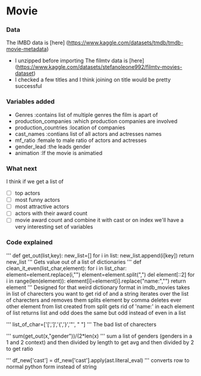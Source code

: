# Movie
### Data
The IMBD data is [here] (https://www.kaggle.com/datasets/tmdb/tmdb-movie-metadata)
  - I unzipped before importing
The filmtv data is [here] (https://www.kaggle.com/datasets/stefanoleone992/filmtv-movies-dataset)
  - I checked a few titles and I think joining on title would be pretty successful
### Variables added
- Genres :contains list of multiple genres the film is apart of
- production_companies :which production companies are involved
- production_countries :location of companies
- cast_names :contians list of all actors and actresses names
- mf_ratio :female to male ratio of actors and actresses
- gender_lead :the leads gender
- animation :If the movie is animatied 
### What next
I think if we get a list of 
- [ ] top actors
- [ ] most funny actors
- [ ] most attractive actors
- [ ] actors with their award count
- [ ] movie award count
and combine it with cast or on index we'll have a very interesting set of variables
### Code explained
'''
def get_out(list,key):
  new_list=[]
  for i in list:
    new_list.append(i[key])
  return new_list
'''
Gets value out of a list of dictionaries
'''
def clean_it_even(list_char,element):
  for i in list_char:
    element=element.replace(i,"")
  element=element.split(",")
  del element[::2]
  for i in range(len(element)):
    element[i]=element[i].replace("name:","")
  return element
 '''
 Designed for that weird dictionary format in imdb_movies
 takes in list of charecters you want to get rid of and a string
 iterates over the list of charecters and removes them
 splits element by comma
 deletes ever other element from list created from split
 gets rid of 'name:' in each element of list
 returns list
 and odd does the same but odd instead of even in a list
 
'''
list_of_char=['[',']','{','}','"', " "]
'''
The bad list of charecters

'''
sum(get_out(x,"gender"))/(2*len(x)
'''
sum a list of genders (genders in a 1 and 2 context) and then divided by length to get avg and then divided by 2 to get ratio

'''
df_new['cast'] = df_new['cast'].apply(ast.literal_eval)
'''
converts row to normal python form instead of string


